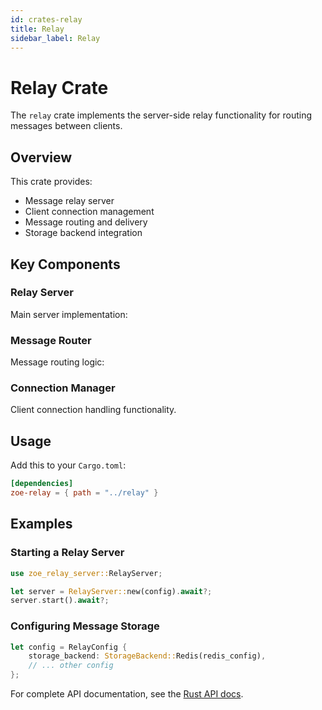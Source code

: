 ```yaml
---
id: crates-relay
title: Relay
sidebar_label: Relay
---
```


# Relay Crate

The `relay` crate implements the server-side relay functionality for routing messages between clients.

## Overview

This crate provides:
- Message relay server
- Client connection management
- Message routing and delivery
- Storage backend integration

## Key Components

### Relay Server

Main server implementation:

<!-- Code example will be added here -->

### Message Router

Message routing logic:

<!-- Code example will be added here -->

### Connection Manager

Client connection handling functionality.

## Usage

Add this to your `Cargo.toml`:

```toml
[dependencies]
zoe-relay = { path = "../relay" }
```

## Examples

### Starting a Relay Server

```rust
use zoe_relay_server::RelayServer;

let server = RelayServer::new(config).await?;
server.start().await?;
```

### Configuring Message Storage

```rust
let config = RelayConfig {
    storage_backend: StorageBackend::Redis(redis_config),
    // ... other config
};
```

For complete API documentation, see the [Rust API docs](/zoe-relay/rustdoc/zoe_relay/).
